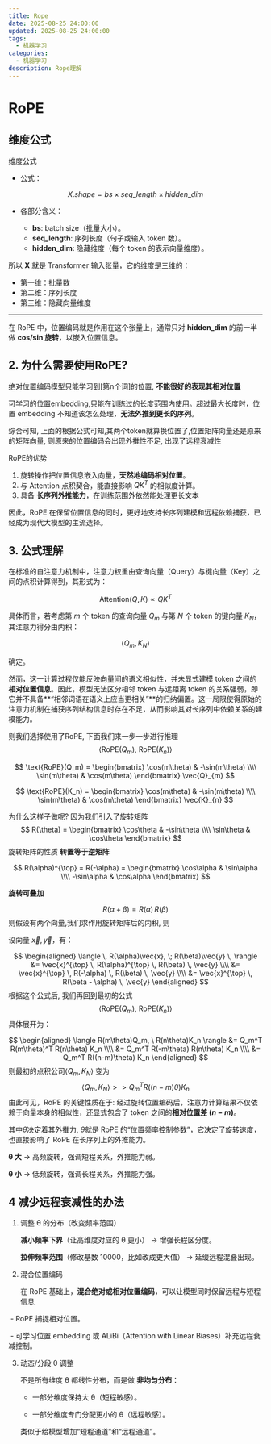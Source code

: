 ```yaml
---
title: Rope
date: 2025-08-25 24:00:00
updated: 2025-08-25 24:00:00
tags:
  - 机器学习
categories:
  - 机器学习
description: Rope理解
---
```

# RoPE

##  维度公式

 维度公式

- 公式：

$$
X.shape = bs \times seq\_length \times hidden\_dim
$$

- 各部分含义：

    - **bs**: batch size（批量大小）。
    - **seq_length**: 序列长度（句子或输入 token 数）。
    - **hidden_dim**: 隐藏维度（每个 token 的表示向量维度）。

所以 **X** 就是 Transformer 输入张量，它的维度是三维的：

- 第一维：批量数  
- 第二维：序列长度  
- 第三维：隐藏向量维度  

---

在 RoPE 中，位置编码就是作用在这个张量上，通常只对 **hidden_dim** 的前一半做 **cos/sin 旋转**，以嵌入位置信息。

##  2. 为什么需要使用RoPE?

绝对位置编码模型只能学习到[第n个词]的位置, **不能很好的表现其相对位置**

可学习的位置embedding,只能在训练过的长度范围内使用。超过最大长度时，位置 embedding 不知道该怎么处理，**无法外推到更长的序列**。

综合可知, 上面的根据公式可知,其两个token就算换位置了,位置矩阵向量还是原来的矩阵向量, 则原来的位置编码会出现外推性不足, 出现了远程衰减性

RoPE的优势

1. 旋转操作把位置信息嵌入向量，**天然地编码相对位置**。
2. 与 Attention 点积契合，能直接影响 $QK^T$ 的相似度计算。
3. 具备 **长序列外推能力**，在训练范围外依然能处理更长文本

因此，RoPE 在保留位置信息的同时，更好地支持长序列建模和远程依赖捕获，已经成为现代大模型的主流选择。

##  3. 公式理解

在标准的自注意力机制中，注意力权重由查询向量（Query）与键向量（Key）之间的点积计算得到，其形式为：

$$
\text{Attention}(Q,K) \propto QK^T
$$

具体而言，若考虑第 $m$ 个 token 的查询向量 $Q_m$ 与第 $N$ 个 token 的键向量 $K_N$，其注意力得分由内积：

$$
\langle Q_m , K_N \rangle
$$

确定。

然而，这一计算过程仅能反映向量间的语义相似性，并未显式建模 token 之间的**相对位置信息**。因此，模型无法区分相邻 token 与远距离 token 的关系强弱，即它并不具备**“相邻词语在语义上应当更相关”**的归纳偏置。这一局限使得原始的注意力机制在捕获序列结构信息时存在不足，从而影响其对长序列中依赖关系的建模能力。

则我们选择使用了RoPE, 下面我们来一步一步进行推理
$$
\langle \text{RoPE}(Q_m), \ \text{RoPE}(K_n) \rangle
$$

$$
\text{RoPE}(Q_m) = 
\begin{bmatrix}
\cos(m\theta) & -\sin(m\theta) \\\\
\sin(m\theta) & \cos(m\theta)
\end{bmatrix}
\vec{Q}_{m}
$$

$$
\text{RoPE}(K_n) =
\begin{bmatrix}
\cos(m\theta) & -\sin(m\theta) \\\\
\sin(m\theta) & \cos(m\theta)
\end{bmatrix}
\vec{K}_{n}
$$

为什么这样子做呢? 因为我们引入了旋转矩阵
$$
R(\theta) =
\begin{bmatrix}
\cos\theta & -\sin\theta \\\\
\sin\theta & \cos\theta
\end{bmatrix}
$$
旋转矩阵的性质
**转置等于逆矩阵**

$$
R(\alpha)^{\top} = R(-\alpha) = 
\begin{bmatrix}
\cos\alpha & \sin\alpha \\\\
-\sin\alpha & \cos\alpha
\end{bmatrix}
$$

**旋转可叠加**

$$
R(\alpha + \beta) = R(\alpha) \, R(\beta)
$$
则假设有两个向量,我们求作用旋转矩阵后的内积, 则

设向量 $\vec{x}, \vec{y}$，有：

$$
\begin{aligned}
\langle \, R(\alpha)\vec{x}, \; R(\beta)\vec{y} \, \rangle
&= \vec{x}^{\top} \, R(\alpha)^{\top} \, R(\beta) \, \vec{y} \\\\
&= \vec{x}^{\top} \, R(-\alpha) \, R(\beta) \, \vec{y} \\\\
&= \vec{x}^{\top} \, R(\beta - \alpha) \, \vec{y}
\end{aligned}
$$
根据这个公式后, 我们再回到最初的公式
$$
\langle \text{RoPE}(Q_m), \ \text{RoPE}(K_n) \rangle
$$
具体展开为：

$$
\begin{aligned}
\langle R(m\theta)Q_m, \ R(n\theta)K_n \rangle
&= Q_m^T R(m\theta)^T R(n\theta) K_n \\\\
&= Q_m^T R(-m\theta) R(n\theta) K_n \\\\
&= Q_m^T R((n-m)\theta) K_n
\end{aligned}
$$
则最初的点积公司$\langle Q_m , K_N \rangle$ 变为 
$$
\langle Q_m , K_N \rangle >> Q_m^T R((n-m)\theta) K_n
$$
由此可见，RoPE 的关键性质在于: 经过旋转位置编码后，注意力计算结果不仅依赖于向量本身的相似性，还显式包含了 token 之间的**相对位置差 $(n-m)$**。  

其中$\theta$决定着其外推力, $\theta$就是 RoPE 的“位置频率控制参数”，它决定了旋转速度，也直接影响了 RoPE 在长序列上的外推能力。

**θ 大** → 高频旋转，强调短程关系，外推能力弱。

**θ 小** → 低频旋转，强调长程关系，外推能力强。

##  4 减少远程衰减性的办法

1. 调整 θ 的分布（改变频率范围）

    **减小频率下界**（让高维度对应的 θ 更小） → 增强长程区分度。

    **拉伸频率范围**（修改基数 10000，比如改成更大值） → 延缓远程混叠出现。

2. 混合位置编码

    在 RoPE 基础上，**混合绝对或相对位置编码**，可以让模型同时保留远程与短程信息

​	- RoPE 捕捉相对位置。

​	- 可学习位置 embedding 或 ALiBi（Attention with Linear Biases）补充远程衰减控制。

3. 动态/分段 θ 调整

    不是所有维度 θ 都线性分布，而是做 **非均匀分布**：

    - 一部分维度保持大 θ（短程敏感）。

    - 一部分维度专门分配更小的 θ（远程敏感）。

    类似于给模型增加“短程通道”和“远程通道”。